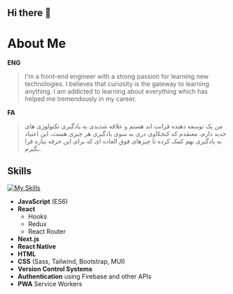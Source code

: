## Hi there 👋

# About Me

**ENG**
> I'm a front-end engineer with a strong passion for learning new technologies. I believes that curiosity is the gateway to learning anything. I am addicted to learning about everything which has helped me tremendously in my career.


**FA**
> من یک توسعه دهنده فرانت اند هستم و علاقه شدیدی به یادگیری تکنولوژی های جدید دارم، معتقدم که کنجکاوی دری به سوی یادگیری هر چیزی هست، این اعتیاد به یادگیری بهم کمک کرده تا چیزهای فوق العاده ای که برای این حرفه نیازه فرا بگیرم.

## Skills
[![My Skills](https://skillicons.dev/icons?i=tailwind,js,python,react,redux,git,github,netlify)](https://vahidpro.github.io/cv/)
- **JavaScript** (ES6)
- **React**
  - Hooks
  - Redux
  - React Router
- **Next.js**
- **React Native**
- **HTML**
- **CSS** (Sass, Tailwind, Bootstrap, MUI)
- **Version Control Systems**
- **Authentication** using Firebase and other APIs
- **PWA** Service Workers

<!--
**Vahidpro/Vahidpro** is a ✨ _special_ ✨ repository because its `README.md` (this file) appears on your GitHub profile.

Here are some ideas to get you started:

- 🔭 I’m currently working on ...
- 👯 I’m looking to collaborate on ...
- 🤔 I’m looking for help with ...
- 💬 Ask me about ...
- 📫 How to reach me: ...
- 😄 Pronouns: ...
- ⚡ Fun fact: ...
-->
